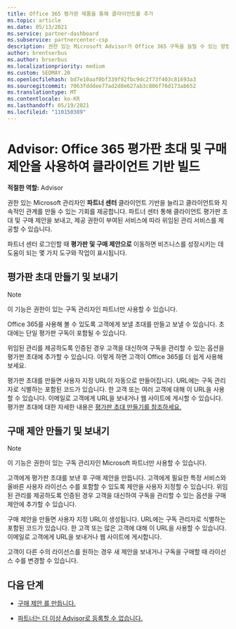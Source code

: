 ```yaml
---
title: Office 365 평가판 제품을 통해 클라이언트를 추가
ms.topic: article
ms.date: 05/13/2021
ms.service: partner-dashboard
ms.subservice: partnercenter-csp
description: 권한 있는 Microsoft Advisor가 Office 365 구독을 늘릴 수 있는 방법을 알아봅니다. Office 365 평가판 초대 및 구매 제안을 만들어 클라이언트에 보냅니다.
author: brentserbus
ms.author: brserbus
ms.localizationpriority: medium
ms.custom: SEOMAY.20
ms.openlocfilehash: bd7e10aaf0bf339f92fbc9dc2f73f403c81693a3
ms.sourcegitcommit: 7063fdddee77ad2d8e627ab3c806f76d173ab652
ms.translationtype: MT
ms.contentlocale: ko-KR
ms.lasthandoff: 05/19/2021
ms.locfileid: "110150389"
---
```

# <a name="advisors-build-your-client-base-with-office-365-trial-invitations-and-purchase-offers"></a>Advisor: Office 365 평가판 초대 및 구매 제안을 사용하여 클라이언트 기반 빌드


**적절한 역할:** Advisor


권한 있는 Microsoft 관리자인 **파트너 센터** 클라이언트 기반을 늘리고 클라이언트와 지속적인 관계를 만들 수 있는 기회를 제공합니다. 파트너 센터 통해 클라이언트 평가판 초대 및 구매 제안을 보내고, 제공 권한이 부여된 서비스에 따라 위임된 관리 서비스를 제공할 수 있습니다.

파트너 센터 로그인할 때 **평가판 및 구매 제안으로** 이동하면 비즈니스를 성장시키는 데 도움이 되는 몇 가지 도구와 작업이 표시됩니다.

## <a name="create-and-send-trial-invitations"></a>평가판 초대 만들기 및 보내기

> [!NOTE]
> 이 기능은 권한이 있는 구독 관리자인 파트너만 사용할 수 있습니다.

Office 365를 사용해 볼 수 있도록 고객에게 보낼 초대를 만들고 보낼 수 있습니다. 초대에는 단일 평가판 구독이 포함될 수 있습니다.

위임된 관리를 제공하도록 인증된 경우 고객을 대신하여 구독을 관리할 수 있는 옵션을 평가판 초대에 추가할 수 있습니다. 이렇게 하면 고객이 Office 365를 더 쉽게 사용해 보세요.

평가판 초대를 만들면 사용자 지정 URL이 자동으로 만들어집니다. URL에는 구독 관리자로 식별하는 포함된 코드가 있습니다. 한 고객 또는 여러 고객에 대해 이 URL을 사용할 수 있습니다. 이메일로 고객에게 URL을 보내거나 웹 사이트에 게시할 수 있습니다.
평가판 초대에 대한 자세한 내용은 [평가판 초대 만들기를 참조하세요.](advisors-create-a-trial-invitation.md)

## <a name="create-and-send-purchase-offers"></a>구매 제안 만들기 및 보내기

> [!NOTE]
> 이 기능은 권한이 있는 구독 관리자인 Microsoft 파트너만 사용할 수 있습니다.

고객에게 평가판 초대를 보낸 후 구매 제안을 만듭니다. 고객에게 필요한 특정 서비스와 올바른 사용자 라이선스 수를 포함할 수 있도록 제안을 사용자 지정할 수 있습니다. 위임된 관리를 제공하도록 인증된 경우 고객을 대신하여 구독을 관리할 수 있는 옵션을 구매 제안에 추가할 수 있습니다.

구매 제안을 만들면 사용자 지정 URL이 생성됩니다. URL에는 구독 관리자로 식별하는 포함된 코드가 있습니다. 한 고객 또는 많은 고객에 대해 이 URL을 사용할 수 있습니다. 이메일로 고객에게 URL을 보내거나 웹 사이트에 게시합니다.

고객이 다른 수의 라이선스를 원하는 경우 새 제안을 보내거나 구독을 구매할 때 라이선스 수를 변경할 수 있습니다.

## <a name="next-steps"></a>다음 단계

- [구매 제안 를 만듭니다.](advisor-create-a-purchase-offer.md)

- [파트너는 더 이상 Advisor로 등록할 수 없습니다.](advisors-no-csp.md)
